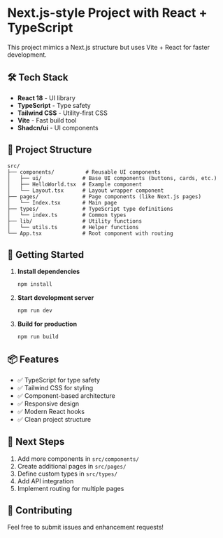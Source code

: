 # Next.js-style Project with React + TypeScript

This project mimics a Next.js structure but uses Vite + React for faster development.

## 🛠 Tech Stack

- **React 18** - UI library
- **TypeScript** - Type safety
- **Tailwind CSS** - Utility-first CSS
- **Vite** - Fast build tool
- **Shadcn/ui** - UI components

## 📁 Project Structure

```
src/
├── components/          # Reusable UI components
│   ├── ui/             # Base UI components (buttons, cards, etc.)
│   ├── HelloWorld.tsx  # Example component
│   └── Layout.tsx      # Layout wrapper component
├── pages/              # Page components (like Next.js pages)
│   └── Index.tsx       # Main page
├── types/              # TypeScript type definitions
│   └── index.ts        # Common types
├── lib/                # Utility functions
│   └── utils.ts        # Helper functions
└── App.tsx             # Root component with routing
```

## 🚀 Getting Started

1. **Install dependencies**
   ```bash
   npm install
   ```

2. **Start development server**
   ```bash
   npm run dev
   ```

3. **Build for production**
   ```bash
   npm run build
   ```

## 📦 Features

- ✅ TypeScript for type safety
- ✅ Tailwind CSS for styling
- ✅ Component-based architecture
- ✅ Responsive design
- ✅ Modern React hooks
- ✅ Clean project structure

## 🎯 Next Steps

1. Add more components in `src/components/`
2. Create additional pages in `src/pages/`
3. Define custom types in `src/types/`
4. Add API integration
5. Implement routing for multiple pages

## 🤝 Contributing

Feel free to submit issues and enhancement requests!